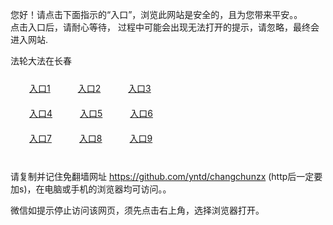 您好！请点击下面指示的“入口”，浏览此网站是安全的，且为您带来平安。。 <br/>
点击入口后，请耐心等待， 过程中可能会出现无法打开的提示，请忽略，最终会进入网站. </br>

法轮大法在长春<br/>
<div style="padding:10px"><a style="margin:20px" target="_blank" href="https://dcds2q1f6x7m6.cloudfront.net/2Qpsp?dktsk" id="ccLink1" rel="nofollow">入口1</a> <a target="_blank" style="margin:20px" href="https://d1zd5c3xzmnm8w.cloudfront.net/2Qpsp?lcmzjl" id="ccLink2" rel="nofollow">入口2</a> <a style="margin:20px" target="_blank" href="https://dh1l2lgfm5h3q.cloudfront.net/2Qpsp?oncnmdi" id="ccLink3" rel="nofollow">入口3</a></div>

<div style="padding:10px" ><a style="margin:20px" target="_blank" href="https://dcds2q1f6x7m6.cloudfront.net/2Qpsp?dktsk" id="ccLink4" rel="nofollow">入口4</a> <a style="margin:20px" href="https://d1zd5c3xzmnm8w.cloudfront.net/2Qpsp?lcmzjl" target="_blank" id="ccLink5" rel="nofollow">入口5</a> <a style="margin:20px" href="https://dh1l2lgfm5h3q.cloudfront.net/2Qpsp?oncnmdi" target="_blank" id="ccLink6" rel="nofollow">入口6</a></div>

<div style="padding:10px"><a style="margin:20px" target="_blank" href="https://dcds2q1f6x7m6.cloudfront.net/2Qpsp?dktsk" id="ccLink7" rel="nofollow">入口7</a> <a style="margin:20px" href="https://d1zd5c3xzmnm8w.cloudfront.net/2Qpsp?lcmzjl" target="_blank" id="ccLink8" rel="nofollow">入口8</a> <a style="margin:20px" target="_blank" href="https://dh1l2lgfm5h3q.cloudfront.net/2Qpsp?oncnmdi" id="ccLink9" rel="nofollow">入口9</a></div>

<br/>



请复制并记住免翻墙网址 https://github.com/yntd/changchunzx (http后一定要加s)，在电脑或手机的浏览器均可访问。。<br/>

微信如提示停止访问该网页，须先点击右上角，选择浏览器打开。
